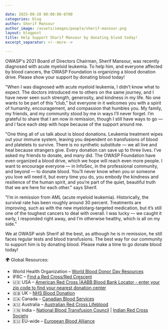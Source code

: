 ```yaml
---

date: 2025-08-20 00:00:00-0700
categories: blog
author: Sherif Mansour
author_image: /assets/images/people/sherif-mansour.png
layout: blogpost
title: Help Support Sharif Mansour by donating blood today!
excerpt_separator: <!--more-->

---
```


OWASP's 2021 Board of Directors Chairman, Sherif Mansour, was recently diagnosed with acute myeloid leukemia. To help him, and everyone affected by blood cancers, the OWASP Foundation is organizing a blood donation drive. Please show your support by donating blood today!

"When I was diagnosed with acute myeloid leukemia, I didn’t know what to expect. The doctors introduced me to others on the same journey, and I have never seen such strength, generosity, and kindness in my life. No one wants to be part of this “club,” but everyone in it welcomes you with a spirit of humanity, encouragement, and compassion that humbles you. My family, my friends, and my community stood by me in ways I’ll never forget. I’m grateful to share that I am now in remission, though I still have ways to go — and I face each step with hope because of the support around me.

<!--more-->

"One thing all of us talk about is blood donations. Leukemia treatment wipes out your immune system, leaving you dependent on transfusions of blood and platelets to survive. There is no synthetic substitute — we all live and heal because strangers give. Every donation can save up to three lives. I’ve asked my friends to donate, and many did. The OWASP Foundation have even organized a blood drive, which we hope will reach even more people. I want to encourage everyone — in InfoSec, in the professional community, and beyond — to donate blood. You’ll never know when you or someone you love will need it, but every time you do, you embody the kindness and resilience of the human spirit, and you’re part of the quiet, beautiful truth that we are here for each other." says Sherif.

"I’m in remission from AML (acute myeloid leukemia). Historically, the survival rate has been roughly around 30 percent. Treatments are improving, such as with the new myelotarg-targeted medication, but it’s still one of the toughest cancers to deal with overall. I was lucky — we caught it early, I responded right away, and I’m otherwise healthy, which is all on my side."

We at OWASP wish Sherif all the best, as although he is in remission, he still faces regular tests and blood transfusions. The best way for our community to support him is by donating blood. Please make a time to go donate blood today!

🌍 Global Resources:

- World Health Organization – [World Blood Donor Day Resources](https://www.who.int/campaigns/world-blood-donor-day/2025)
- IFRC – [Find a Red Cross/Red Crescent](https://www.ifrc.org/our-work/health-and-care/community-health/blood-donation)
- 🇺🇸 USA – [American Red Cross |AABB Blood Bank Locator - enter your zip code to find your nearest donation center](https://www.aabb.org/home)
- 🇬🇧 UK – [NHS Blood Donation](https://www.blood.co.uk/)
- 🇨🇦 Canada – [Canadian Blood Services](https://www.blood.ca/en/blood/donating-blood)
- 🇦🇺 Australia – [Australian Red Cross Lifeblood](https://www.lifeblood.com.au/)
- 🇮🇳 India – [National Blood Transfusion Council](https://www.nbtcindia.nic.in/) | [Indian Red Cross Society](https://www.indianredcross.org/donate-blood/)
- 🇪🇺 EU-wide – [European Blood Alliance](https://www.europeanbloodalliance.eu/)
